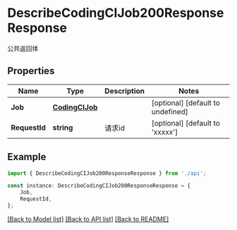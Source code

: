# DescribeCodingCIJob200ResponseResponse

公共返回体

## Properties

Name | Type | Description | Notes
------------ | ------------- | ------------- | -------------
**Job** | [**CodingCIJob**](CodingCIJob.md) |  | [optional] [default to undefined]
**RequestId** | **string** | 请求id | [optional] [default to 'xxxxx']

## Example

```typescript
import { DescribeCodingCIJob200ResponseResponse } from './api';

const instance: DescribeCodingCIJob200ResponseResponse = {
    Job,
    RequestId,
};
```

[[Back to Model list]](../README.md#documentation-for-models) [[Back to API list]](../README.md#documentation-for-api-endpoints) [[Back to README]](../README.md)
